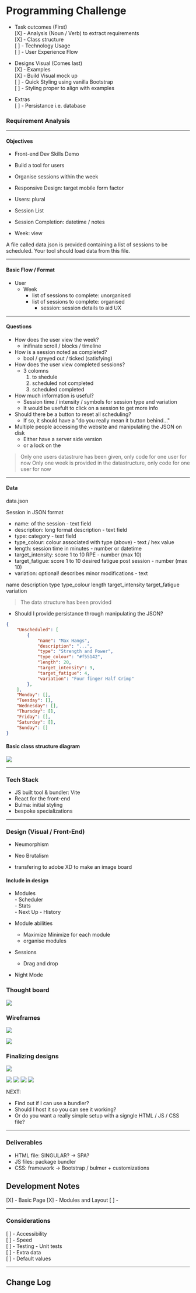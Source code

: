 # Programming Challenge

- Task outcomes (First)  
    [X] - Analysis (Noun / Verb) to extract requirements   
    [X] - Class structure  
    [ ] - Technology Usage  
    [ ] - User Experience Flow 

- Designs Visual (Comes last)  
    [X] - Examples  
    [X] - Build Visual mock up  
    [ ] - Quick Styling using vanilla Bootstrap  
    [ ] - Styling proper to align with examples  

- Extras  
    [ ] - Persistance i.e. database  


### Requirement Analysis

___
#### Objectives
- Front-end Dev Skills Demo
- Build a tool for users
- Organise sessions within the week  
- Responsive Design: target mobile form factor  

- Users: plural 
- Session List
- Session Completion: datetime / notes
- Week: view

A file called data.json is provided containing a list of sessions to be scheduled. Your tool should load data from this file.

___
#### Basic Flow / Format
- User  
    - Week
        - list of sessions to complete: unorganised
        - list of sessions to complete: organised
            - session: session details to aid UX

___
#### Questions
- How does the user view the week? 
    - inifinate scroll / blocks / timeline
- How is a session noted as completed? 
    - bool / greyed out / ticked (satisfying)
- How does the user view completed sessions? 
    - 3 colomns 
        1. to shedule 
        2. scheduled not completed
        3. scheduled completed
- How much information is useful?
    - Session time / intensity / symbols for session type and variation
    - It would be usefult to click on a session to get more info
- Should there be a button to reset all scheduling?
    - If so, it should have a "do you really mean it button behind..."
- Multiple people accessing the website and manipulating the JSON on disk
    - Either have a server side version
    - or a lock on the 


> Only one users datastrure has been given, only code for one user for now
> Only one week is provided in the datastructure, only code for one user for now

___
#### Data

data.json

Session in JSON format

- name: of the session - text field
- description: long format description - text field
- type: category - text field
- type_colour: colour associated with type (above) - text / hex value
- length: session time in minutes - number or datetime
- target_intensity: score 1 to 10 RPE - number (max 10)
- target_fatigue: score 1 to 10 desired fatigue post session - number (max 10)
- variation: optional! describes minor modifications - text

name
description
type
type_colour
length
target_intensity
target_fatigue
variation


> The data structure has been provided 

- Should I provide persistance through manipulating the JSON?


```json
{
    "Unscheduled": [
        {
            "name": "Max Hangs",
            "description": "...",
            "type": "Strength and Power",
            "type_colour": "#f55142",
            "length": 20,
            "target_intensity": 9,
            "target_fatigue": 4,
            "variation": "Four finger Half Crimp"
        },
    ],
    "Monday": [],
    "Tuesday": [],
    "Wednesday": [],
    "Thursday": [],
    "Friday": [],
    "Saturday": [],
    "Sunday": []
}
```


#### Basic class structure diagram

![](./NOTES%20-%20Resources/back-end-design/Weekplanner_class.drawio.png)

___
### Tech Stack

- JS built tool & bundler: Vite
- React for the front-end
- Bulma: initial styling 
- bespoke specializations


___
### Design (Visual / Front-End)

- Neumorphism
- Neo Brutalism

- transfering to adobe XD to make an image board


#### Include in design 
- Modules  
        - Scheduler  
        - Stats  
        - Next Up
        - History

- Module abilities
    - Maximize Minimize for each module
    - organise modules

- Sessions
    - Drag and drop

- Night Mode

### Thought board

![](./NOTES%20-%20Resources/front-end-design/thought%20board.png)

### Wireframes

![](./NOTES%20-%20Resources/front-end-design/Web%201920%20%E2%80%93%202.png)

![](./NOTES%20-%20Resources/front-end-design/Web%201920%20%E2%80%93%203.png)

### Finalizing designs

![](./NOTES%20-%20Resources/front-end-design/Web%201920%20%E2%80%93%208.png)

![](./NOTES%20-%20Resources/front-end-design/Web%201920%20%E2%80%93%209.png)
![](./NOTES%20-%20Resources/front-end-design/Web%201920%20%E2%80%93%2010.png)
![](./NOTES%20-%20Resources/front-end-design/Web%201920%20%E2%80%93%2011.png)
![](./NOTES%20-%20Resources/front-end-design/Web%201920%20%E2%80%93%2012.png)


NEXT:
- Find out if I can use a bundler?
- Should I host it so you can see it working?
- Or do you want a really simple setup with a signgle HTML / JS / CSS file?

___
### Deliverables

- HTML file: SINGULAR? -> SPA?
- JS files: package bundler
- CSS: framework -> Bootstrap / bulmer + customizations



## Development Notes

[X] - Basic Page
[X] - Modules and Layout
[ ] - 


___
### Considerations

[ ] - Accessibility  
[ ] - Speed  
[ ] - Testing - Unit tests  
[ ] - Extra data  
[ ] - Default values  


___
## Change Log

